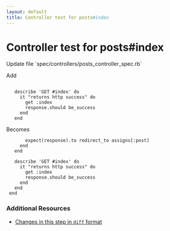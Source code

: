 ```yaml
---
layout: default
title: Controller test for posts#index
---
```


<h1 id="main">Controller test for posts#index</h1>
Update file `spec/controllers/posts_controller_spec.rb`

Add
<pre><code>&nbsp;
   describe &#39;GET #index&#39; do
     it &quot;returns http success&quot; do
       get :index
       response.should be_success
     end
   end</code></pre>


Becomes
<pre><code>       expect(response).to redirect_to assigns[:post]
     end
   end
&nbsp;
   describe &#39;GET #index&#39; do
     it &quot;returns http success&quot; do
       get :index
       response.should be_success
     end
   end
 end
</code></pre>



### Additional Resources

* [Changes in this step in `diff` format](https://github.com/stevenhallen/rails_getting_started_bdd/commit/e3323a88b5bb9321d628b101f2277e8052ac2f51)

